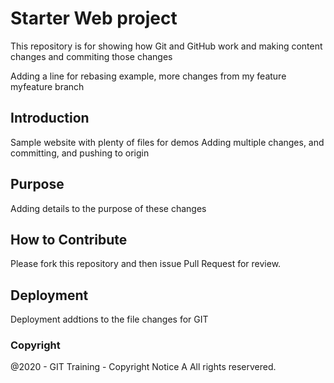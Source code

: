 # Starter Web project

This repository is for showing how Git and GitHub work
and making content changes and commiting those changes

Adding a line for rebasing example, more changes from my
feature myfeature branch

## Introduction

Sample website with plenty of files for demos
Adding multiple changes, and committing, and pushing to origin

## Purpose
Adding details to the purpose of these changes

## How to Contribute
Please fork this repository and then issue Pull Request for 
review.

## Deployment
Deployment addtions to the file changes for GIT

### Copyright
@2020 - GIT Training - Copyright Notice A   All rights reservered.
